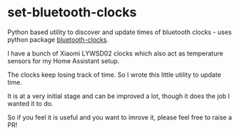 # set-bluetooth-clocks
Python based utility to discover and update times of bluetooth clocks - uses python package [bluetooth-clocks](https://github.com/koenvervloesem/bluetooth-clocks.git).

I have a bunch of Xiaomi LYWSD02 clocks which also act as temperature sensors for my Home Assistant setup.

The clocks keep losing track of time. So I wrote this little utility to update time.

It is at a very initial stage and can be improved a lot, though it does the job I wanted it to do.

So if you feel it is useful and you want to imrove it, please feel free to raise a PR!

